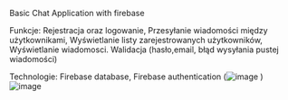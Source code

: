 Basic Chat Application with firebase



Funkcje: 
Rejestracja oraz logowanie,
Przesyłanie wiadomości między użytkownikami,
Wyświetlanie listy zarejestrowanych użytkowników,
Wyświetlanie wiadomosci.
Walidacja (hasło,email, błąd wysyłania pustej wiadomości)


Technologie:
Firebase database, 
Firebase authentication 
(![image](https://user-images.githubusercontent.com/73189357/115951490-4e1c3380-a4e1-11eb-92ad-fef4104eb57f.png)
)
![image](drawable/Register.png)
